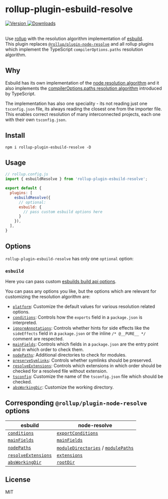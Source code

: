 # rollup-plugin-esbuild-resolve

<a href="https://www.npmjs.com/package/rollup-plugin-esbuild-resolve">
  <img src="https://img.shields.io/npm/v/rollup-plugin-esbuild-resolve.svg?style=flat-square" alt="Version">
</a>
<a href="https://www.npmjs.com/package/rollup-plugin-esbuild-resolve">
  <img src="https://img.shields.io/npm/dm/rollup-plugin-esbuild-resolve.svg?style=flat-square" alt="Downloads">
</a>
<br /><br />

Use [rollup](https://rollupjs.org/guide/en/) with the resolution algorithm implementation of [esbuild](https://github.com/evanw/esbuild).  
This plugin replaces [`@rollup/plugin-node-resolve`](https://github.com/rollup/plugins/tree/master/packages/node-resolve) and all rollup plugins which implement the TypeScript `compilerOptions.paths` resolution algorithm.

## Why

Esbuild has its own implementation of the [node resolution algorithm](https://nodejs.org/api/modules.html#modules_all_together) and it also implements the [compilerOptions.paths resolution algorithm](https://www.typescriptlang.org/tsconfig#paths) introduced by TypeScript.

The implementation has also one speciality - its not reading just one `tsconfig.json` file, its always reading the closest one from the importer file. This enables correct resolution of many interconnected projects, each one with their own `tsconfig.json`.

## Install

```
npm i rollup-plugin-esbuild-resolve -D
```

## Usage

```js
// rollup.config.js
import { esbuildResolve } from 'rollup-plugin-esbuild-resolve';

export default {
  plugins: [
    esbuildResolve({
      // optional:
      esbuild: {
        // pass custom esbuild options here
      }
    }),
  ],
}
```

## Options

`rollup-plugin-esbuild-resolve` has only one `optional` option:

### `esbuild`

Here you can pass custom [esbuilds build api options](https://esbuild.github.io/api/#build-api).

You can pass any options you like, but the options which are relevant for customizing the resolution algorithm are:

- [`platform`](https://esbuild.github.io/api/#platform): Customize the default values for various resolution related options.
- [`conditions`](https://esbuild.github.io/api/#conditions): Controls how the `exports` field in a `package.json` is interpreted.
- [`ignoreAnnotations`](https://esbuild.github.io/api/#ignore-annotations): Controls whether hints for side effects like the `sideEffects` field in a `package.json` or the inline `/* @__PURE__ */` comment are respected.
- [`mainFields`](https://esbuild.github.io/api/#main-fields): Controls which fields in a `package.json` are the entry point and in which order to check them.  
- [`nodePaths`](https://esbuild.github.io/api/#node-paths): Additional directories to check for modules.  
- [`preserveSymlinks`](https://esbuild.github.io/api/#preserve-symlinks): Controls whether symlinks should be preserved.
- [`resolveExtensions`](https://esbuild.github.io/api/#resolve-extensions): Controls which extensions in which order should be checked for a resolved file without extension.
- [`tsconfig`](https://esbuild.github.io/api/#tsconfig): Customize the name of the `tsconfig.json` file which should be checked.
- [`absWorkingDir`](https://esbuild.github.io/api/#working-directory): Customize the working directory.

## Corresponding `@rollup/plugin-node-resolve` options

| esbuild  | node-resolve |
| ------------- | ------------- |
| [`conditions`](https://esbuild.github.io/api/#conditions)  | [`exportConditions`](https://github.com/rollup/plugins/tree/master/packages/node-resolve/#exportconditions)  |
| [`mainFields`](https://esbuild.github.io/api/#main-fields) | [`mainFields`](https://github.com/rollup/plugins/tree/master/packages/node-resolve/#mainfields) |
| [`nodePaths`](https://esbuild.github.io/api/#node-paths) | [`moduleDirectories`](https://github.com/rollup/plugins/tree/master/packages/node-resolve/#moduledirectories) / [`modulePaths`](https://github.com/rollup/plugins/tree/master/packages/node-resolve/#modulepaths) |
| [`resolveExtensions`](https://esbuild.github.io/api/#resolve-extensions) | [`extensions`](https://github.com/rollup/plugins/tree/master/packages/node-resolve/#extensions) |
| [`absWorkingDir`](https://esbuild.github.io/api/#working-directory) | [`rootDir`](https://github.com/rollup/plugins/tree/master/packages/node-resolve/#rootdir) |

## License

MIT